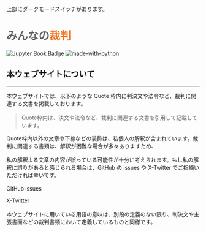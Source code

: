 <p class="top">上部にダークモードスイッチがあります。


# <span style="color: #616161;">みんなの</span><span style="color: #f37726;">裁判</span>

[![Jupyter Book Badge](https://jupyterbook.org/_images/badge.svg)](https://jupyterbook.org)
[![made-with-python](https://img.shields.io/badge/Made%20with-Python-1f425f.svg)](https://www.python.org/)

## 本ウェブサイトについて

---

<p style="margin-bottom: 1.2em;">本ウェブサイトでは、以下のような Quote <a href="https://jupyterbook.org/en/stable/reference/cheatsheet.html#quote"><i class="fa-solid fa-up-right-from-square"></i></a> 枠内に判決文や法令など、裁判に関連する文書を掲載しております。

<div class="base">

> <p class="q">Quote枠内は、決文や法令など、裁判に関連する文書を引用して記載しています。

</div>

<p style="margin-bottom: 1.2em;">Quote枠内以外の文章や下線などの装飾は、私個人の解釈が含まれています。裁判に関連する書類は、解釈が困難な場合が多々ありますため、

<p  style="margin-bottom: 1.2em;">私の解釈よる文章の内容が誤っている可能性が十分に考えられます。もし私の解釈に誤りがあると感じられる場合は、GitHub の issues や X-Twitter でご指摘いただければ幸いです。

<i class="fa-brands fa-github"></i> GitHub issues [<i class="fa-solid fa-up-right-from-square"></i>](https://github.com/minnanosaiban/judge/issues)

<i class="fa-brands fa-square-x-twitter"></i> X-Twitter [<i class="fa-solid fa-up-right-from-square"></i>](https://twitter.com/minnanosaiban)

<p  style="margin-top: 1.2em;">本ウェブサイトに用いている用語の意味は、別段の定義のない限り、判決文や主張書面などの裁判書類において定義しているものと同様です。


